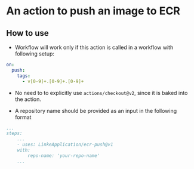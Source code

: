 # An action to push an image to ECR

## How to use

- Workflow will work only if this action is called in a workflow with following setup:

```yaml
on:
  push:
    tags:
      - v[0-9]+.[0-9]+.[0-9]+
```

- No need to to explicitly use `actions/checkout@v2`, since it is baked into the action.

- A repository name should be provided as an input in the following format

```yaml
...
steps:
    ...
    - uses: LinkeApplication/ecr-push@v1
    with:
        repo-name: 'your-repo-name'
    ...
```
